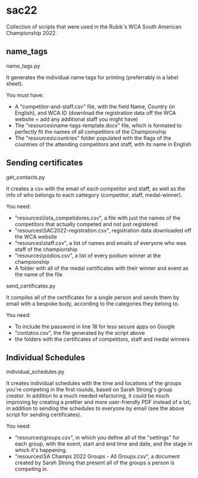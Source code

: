 # sac22
 Collection of scripts that were used in the Rubik's WCA South American Championship 2022.

## name_tags
name_tags.py

It generates the individual name tags for printing (preferrably in a label sheet). 

You must have:
- A "competitor-and-staff.csv" file, with the field Name, Country (in English), and WCA ID (download the registration data off the WCA website + add any additional staff you might have)
- The "resources\name-tags-template.docx" file, which is formated to perfectly fit the names of all competitors of the Championship
- The "resources\countries\" folder populated with the flags of the countries of the attending competitors and staff, with its name in English

## Sending certificates
get_contacts.py 

It creates a csv with the email of each competitor and staff, as well as the info of  who belongs to each cattegory (competitor, staff, medal-winner).

You need:
- "resources\\lista_competidores.csv", a file with just the names of the competitors that actually competed and not just registered
- "resources\\SAC2022-registration.csv", registration data downloaded off the WCA website
- "resources\\staff.csv", a list of names and emails of everyone who was staff of the championship
- "resources\\pódios.csv", a list of every podium winner at the championship
- A folder with all of the medal certificates with their winner and event as the name of the file

send_certificates.py

It compiles all of the certificates for a single person and sends them by email with a bespoke body, according to the categories they belong to.

You need:
- To include the password in line 18 for less secure apps on Google
- "contatos.csv", the file generated by the script above
- the folders with the certificates of competitors, staff and medal winners

## Individual Schedules
individual_schedules.py

It creates individual schedules with the time and locations of the groups you're competing in the first rounds, based on Sarah Strong's group creator. In addition to a much needed refactoring, it could be much improving by creating a prettier and more user-friendly PDF instead of a txt, in addition to sending the schedules to everyone by email (see the above script for sending certificates).

You need:
- "resources\\groups.csv", in which you define all of the "settings" for each group, with the event, start and end time and date, and the stage in which it's happening.
- "resources\\SA Champs 2022 Groups - All Groups.csv", a document created by Sarah Strong that present all of the groups a person is competing in.

